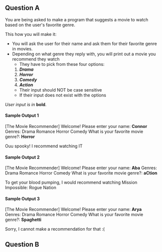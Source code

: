 ## Question A

You are being asked to make a program that suggests a movie to watch based on the user's favorite genre.

This how you will make it:

- You will ask the user for their name and ask them for their favorite genre in movies.
- Depending on what genre they reply with, you will print out a movie you recommend they watch
    - They have to pick from these four options: 
    1. ***Drama***
    2. ***Horror***
    3. ***Comedy***
    4. ***Action***
    - Their input should NOT be case sensitive
    - If their input does not exist with the options

*User input is in* **bold**.


#### Sample Output 1
[The Movie Recommender]
Welcome! Please enter your name: **Connor**
Genres:
Drama
Romance
Horror
Comedy
What is your favorite movie genre?: **Horror**

Ouu spooky! I recommend watching IT

#### Sample Output 2
[The Movie Recommender]
Welcome! Please enter your name: **Aba**
Genres:
Drama
Romance
Horror
Comedy
What is your favorite movie genre?: **aCtion**

To get your blood pumping, I would recommend watching Mission Impossible: Rogue Nation

#### Sample Output 3
[The Movie Recommender]
Welcome! Please enter your name: **Arya**
Genres:
Drama
Romance
Horror
Comedy
What is your favorite movie genre?: **Spaghetti**

Sorry, I cannot make a recommendation for that :(

## Question B